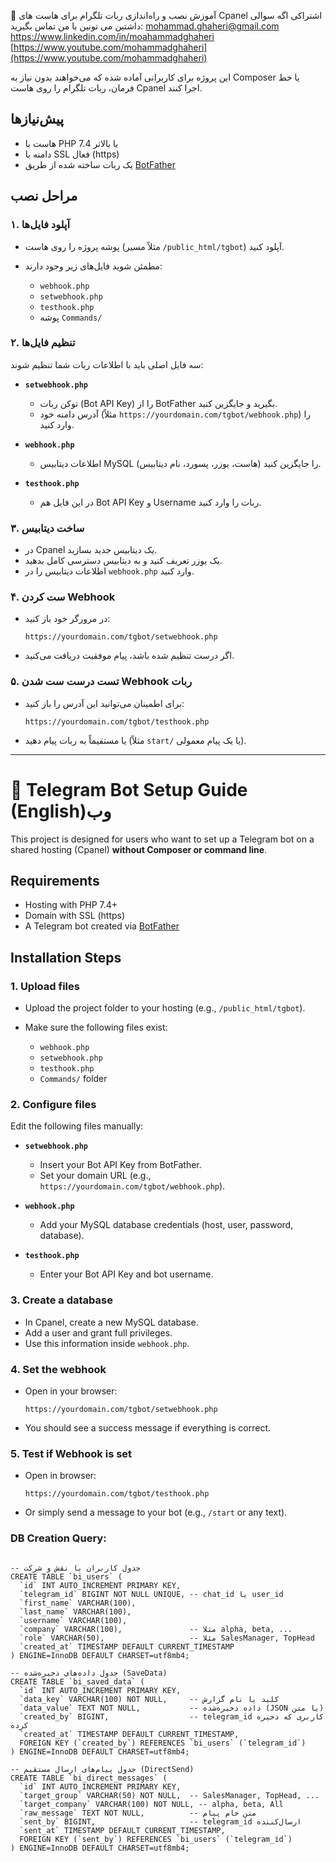 📖 آموزش نصب و راه‌اندازی ربات تلگرام برای هاست های Cpanel اشتراکی
اگه سوالی داشتین می تونین با من تماس بگیرید:
mohammad.ghaheri@gmail.com
[https://www.linkedin.com/in/moahammadghaheri
](https://www.linkedin.com/in/mohammadghaheri/)
[https://www.youtube.com/mohammadghaheri](https://www.youtube.com/mohammadghaheri)

این پروژه برای کاربرانی آماده شده که می‌خواهند بدون نیاز به Composer یا خط فرمان، ربات تلگرام را روی هاست Cpanel اجرا کنند.

## پیش‌نیازها

* هاست با PHP 7.4 یا بالاتر
* دامنه با SSL فعال (https)
* یک ربات ساخته شده از طریق [BotFather](https://t.me/BotFather)

## مراحل نصب

### ۱. آپلود فایل‌ها

* پوشه پروژه را روی هاست (مثلاً مسیر `/public_html/tgbot`) آپلود کنید.
* مطمئن شوید فایل‌های زیر وجود دارند:

  * `webhook.php`
  * `setwebhook.php`
  * `testhook.php`
  * پوشه `Commands/`

### ۲. تنظیم فایل‌ها

سه فایل اصلی باید با اطلاعات ربات شما تنظیم شوند:

* **`setwebhook.php`**

  * توکن ربات (Bot API Key) را از BotFather بگیرید و جایگزین کنید.
  * آدرس دامنه خود (مثلاً `https://yourdomain.com/tgbot/webhook.php`) را وارد کنید.

* **`webhook.php`**

  * اطلاعات دیتابیس MySQL (هاست، یوزر، پسورد، نام دیتابیس) را جایگزین کنید.

* **`testhook.php`**

  * در این فایل هم Bot API Key و Username ربات را وارد کنید.

### ۳. ساخت دیتابیس

* در Cpanel یک دیتابیس جدید بسازید.
* یک یوزر تعریف کنید و به دیتابیس دسترسی کامل بدهید.
* اطلاعات دیتابیس را در `webhook.php` وارد کنید.

### ۴. ست کردن Webhook

* در مرورگر خود باز کنید:

  ```
  https://yourdomain.com/tgbot/setwebhook.php
  ```
* اگر درست تنظیم شده باشد، پیام موفقیت دریافت می‌کنید.

### ۵. تست درست ست شدن Webhook ربات

* برای اطمینان می‌توانید این آدرس را باز کنید:

  ```
  https://yourdomain.com/tgbot/testhook.php
  ```
* یا مستقیماً به ربات پیام دهید (مثلاً `start/` یا یک پیام معمولی).

---

# 📖 Telegram Bot Setup Guide (English)وب 

This project is designed for users who want to set up a Telegram bot on a shared hosting (Cpanel) **without Composer or command line**.

## Requirements

* Hosting with PHP 7.4+
* Domain with SSL (https)
* A Telegram bot created via [BotFather](https://t.me/BotFather)

## Installation Steps

### 1. Upload files

* Upload the project folder to your hosting (e.g., `/public_html/tgbot`).
* Make sure the following files exist:

  * `webhook.php`
  * `setwebhook.php`
  * `testhook.php`
  * `Commands/` folder

### 2. Configure files

Edit the following files manually:

* **`setwebhook.php`**

  * Insert your Bot API Key from BotFather.
  * Set your domain URL (e.g., `https://yourdomain.com/tgbot/webhook.php`).

* **`webhook.php`**

  * Add your MySQL database credentials (host, user, password, database).

* **`testhook.php`**

  * Enter your Bot API Key and bot username.

### 3. Create a database

* In Cpanel, create a new MySQL database.
* Add a user and grant full privileges.
* Use this information inside `webhook.php`.

### 4. Set the webhook

* Open in your browser:

  ```
  https://yourdomain.com/tgbot/setwebhook.php
  ```
* You should see a success message if everything is correct.

### 5. Test if Webhook is set

* Open in browser:

  ```
  https://yourdomain.com/tgbot/testhook.php
  ```
* Or simply send a message to your bot (e.g., `/start` or any text).


### DB Creation Query:
  ```

-- جدول کاربران با نقش و شرکت
CREATE TABLE `bi_users` (
    `id` INT AUTO_INCREMENT PRIMARY KEY,
    `telegram_id` BIGINT NOT NULL UNIQUE, -- chat_id یا user_id
    `first_name` VARCHAR(100),
    `last_name` VARCHAR(100),
    `username` VARCHAR(100),
    `company` VARCHAR(100),               -- مثلا alpha, beta, ...
    `role` VARCHAR(50),                   -- مثلا SalesManager, TopHead
    `created_at` TIMESTAMP DEFAULT CURRENT_TIMESTAMP
) ENGINE=InnoDB DEFAULT CHARSET=utf8mb4;

-- جدول داده‌های ذخیره‌شده (SaveData)
CREATE TABLE `bi_saved_data` (
    `id` INT AUTO_INCREMENT PRIMARY KEY,
    `data_key` VARCHAR(100) NOT NULL,     -- کلید یا نام گزارش
    `data_value` TEXT NOT NULL,           -- داده ذخیره‌شده (JSON یا متن)
    `created_by` BIGINT,                  -- telegram_id کاربری که ذخیره کرده
    `created_at` TIMESTAMP DEFAULT CURRENT_TIMESTAMP,
    FOREIGN KEY (`created_by`) REFERENCES `bi_users` (`telegram_id`)
) ENGINE=InnoDB DEFAULT CHARSET=utf8mb4;

-- جدول پیام‌های ارسال مستقیم (DirectSend)
CREATE TABLE `bi_direct_messages` (
    `id` INT AUTO_INCREMENT PRIMARY KEY,
    `target_group` VARCHAR(50) NOT NULL,  -- SalesManager, TopHead, ...
    `target_company` VARCHAR(100) NOT NULL, -- alpha, beta, All
    `raw_message` TEXT NOT NULL,          -- متن خام پیام
    `sent_by` BIGINT,                     -- telegram_id ارسال‌کننده
    `sent_at` TIMESTAMP DEFAULT CURRENT_TIMESTAMP,
    FOREIGN KEY (`sent_by`) REFERENCES `bi_users` (`telegram_id`)
) ENGINE=InnoDB DEFAULT CHARSET=utf8mb4;

  ```
